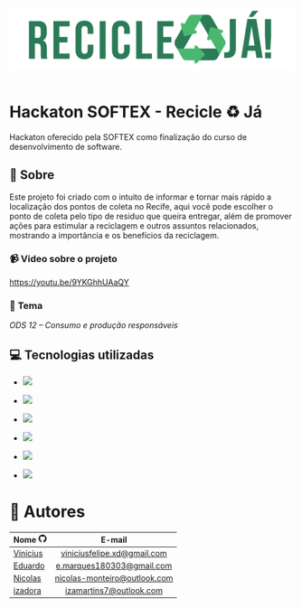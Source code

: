<center><img src="resources/view/images/recicleja-logo.png"></center>

<br/>

# Hackaton SOFTEX - Recicle :recycle: Já
Hackaton oferecido pela SOFTEX como finalização do curso de desenvolvimento de software.

## :memo: **Sobre**
Este projeto foi criado com o intuito de informar e tornar mais rápido a localização dos pontos de coleta no Recife, aqui você pode escolher o ponto de coleta pelo tipo de residuo que queira entregar, além de promover ações para estimular a reciclagem e outros assuntos relacionados, mostrando a importância e os benefícios da reciclagem.

### :video_camera: **Video sobre o projeto**

https://youtu.be/9YKGhhUAaQY

### :speech_balloon: **Tema**

*ODS 12 – Consumo e produção responsáveis*

## :computer: **Tecnologias utilizadas**
 
- ![](https://img.shields.io/badge/PHP-777BB4?style=for-the-badge&logo=php&logoColor=white)

- ![](https://img.shields.io/badge/HTML5-E34F26?style=for-the-badge&logo=html5&logoColor=white)

- ![](https://img.shields.io/badge/CSS3-1572B6?style=for-the-badge&logo=css3&logoColor=white)

- ![](https://img.shields.io/badge/JavaScript-323330?style=for-the-badge&logo=javascript&logoColor=F7DF1E)

- ![](https://img.shields.io/badge/MySQL-00000F?style=for-the-badge&logo=mysql&logoColor=white)

- ![](https://img.shields.io/badge/Bootstrap-563D7C?style=for-the-badge&logo=bootstrap&logoColor=white)

# :busts_in_silhouette: **Autores**
Nome <img src="https://raw.githubusercontent.com/devicons/devicon/2809b567852a4648062a2d3e7c1c531367458c0b/icons/github/github-original.svg" height="15"> | E-mail
:---|:---:
[Vinícius](https://github.com/viniciusFelipeS) | viniciusfelipe.xd@gmail.com 
[Eduardo](https://github.com/EM180303) | e.marques180303@gmail.com
[Nicolas](https://github.com/nicolasmonteiro) | nicolas-monteiro@outlook.com
[izadora](https://github.com/izadora-oliveira) | izamartins7@outlook.com
 


